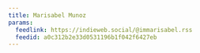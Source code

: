 ```yaml
---
title: Marisabel Munoz
params:
  feedlink: https://indieweb.social/@immarisabel.rss
  feedid: a0c312b2e33d0531196b1f042f6427eb
---
```

